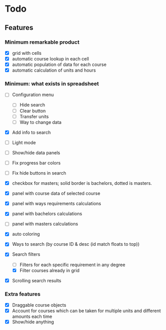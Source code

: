 # Todo

## Features

### Minimum remarkable product

- [x] grid with cells
- [x] automatic course lookup in each cell
- [x] automatic population of data for each course
- [x] automatic calculation of units and hours

### Minimum: what exists in spreadsheet

- [ ] Configuration menu
  - [ ] Hide search
  - [ ] Clear button
  - [ ] Transfer units
  - [ ] Way to change data
- [x] Add info to search
- [ ] Light mode
- [ ] Show/hide data panels
- [ ] Fix progress bar colors
- [ ] Fix hide buttons in search

- [x] checkbox for masters; solid border is bachelors, dotted is masters.
- [x] panel with course data of selected course
- [x] panel with ways requirements calculations
- [x] panel with bachelors calculations
- [ ] panel with masters calculations
- [x] auto coloring
- [x] Ways to search (by course ID & desc (id match floats to top))
- [x] Search filters
  - [ ] Filters for each specific requirement in any degree
  - [x] Filter courses already in grid
- [x] Scrolling search results

### Extra features

- [x] Draggable course objects
- [x] Account for courses which can be taken for multiple units and different amounts each time
- [x] Show/hide anything
